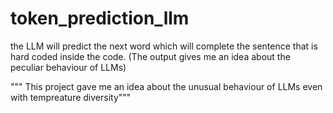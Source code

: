 # token_prediction_llm
the LLM will predict the next word which will complete the sentence that is hard coded inside the code. (The output gives me an idea about the peculiar behaviour of LLMs)

""" This project gave me an idea about the unusual behaviour of LLMs even with tempreature diversity"""

